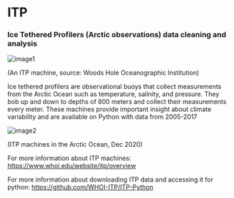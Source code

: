 # ITP
### Ice Tethered Profilers (Arctic observations) data cleaning and analysis

![image1](https://www.whoi.edu/itp/images/itp_mooring.jpg) 

(An ITP machine, source: Woods Hole Oceanographic Institution)

Ice tethered profilers are observational buoys that collect measurements from the Arctic Ocean such as temperature, salinity, and pressure.
They bob up and down to depths of 800 meters and collect their measurements every meter. 
These machines provide important insight about climate variability and are available on Python with data from 2005-2017

![image2](https://www.whoi.edu/itp/images/itpall.jpg)

(ITP machines in the Arctic Ocean, Dec 2020)

For more information about ITP machines:
https://www.whoi.edu/website/itp/overview

For more information about downloading ITP data and accessing it for python:
https://github.com/WHOI-ITP/ITP-Python

